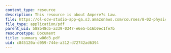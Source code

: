 ```yaml
---
content_type: resource
description: This resource is about Ampere?s Law.
file: https://ol-ocw-studio-app-qa.s3.amazonaws.com/courses/8-02-physics-ii-electricity-and-magnetism-spring-2007/c845120ad059744ea312d72742ad6394_summary_w06d3.pdf
file_type: application/pdf
parent_uid: 588b48d5-a339-0347-e6e5-b16b0ec1fe7b
resourcetype: Document
title: summary_w06d3.pdf
uid: c845120a-d059-744e-a312-d72742ad6394
---
```

